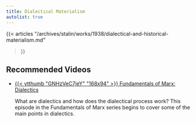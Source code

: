 ```yaml
---
title: Dialectical Materialism
autolist: true
---
```


{{< articles 
    "/archives/stalin/works/1938/dialectical-and-historical-materialism.md" 
>}}

## Recommended Videos

<ul class="curated-video-list">
  <li>
    <a class="logo" href="https://www.youtube.com/watch?v=GNHzVeC7jeY&list=PLuzqoNvqVKydyRAMjDAHDikbVY9BDLC7V">
        {{< ytthumb "GNHzVeC7jeY" "168x94" >}}
    </a>
    <a class="channel-name" href="https://www.youtube.com/watch?v=GNHzVeC7jeY&list=PLuzqoNvqVKydyRAMjDAHDikbVY9BDLC7V">Fundamentals of Marx: Dialectics</a>
    <p>What are dialectics and how does the dialectical process work? This episode in the Fundamentals of Marx series begins to cover some of the main points in dialectics. </p>
  </li>
</ul>